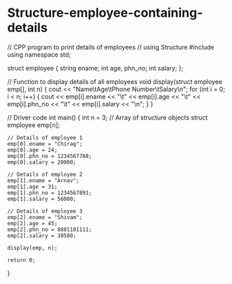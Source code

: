 # Structure-employee-containing-details
// CPP program to print details of employees
// using Structure
#include <iostream>
using namespace std;
  
struct employee {
    string ename;
    int age, phn_no;
    int salary;
};
  
// Function to display details of all employees
void display(struct employee emp[], int n)
{
    cout << "Name\tAge\tPhone Number\tSalary\n";
    for (int i = 0; i < n; i++) {
        cout << emp[i].ename << "\t" << emp[i].age << "\t"
             << emp[i].phn_no << "\t" << emp[i].salary << "\n";
    }
}
  
// Driver code
int main()
{
    int n = 3;
    // Array of structure objects
    struct employee emp[n];
  
    // Details of employee 1
    emp[0].ename = "Chirag";
    emp[0].age = 24;
    emp[0].phn_no = 1234567788;
    emp[0].salary = 20000;
  
    // Details of employee 2
    emp[1].ename = "Arnav";
    emp[1].age = 31;
    emp[1].phn_no = 1234567891;
    emp[1].salary = 56000;
  
    // Details of employee 3
    emp[2].ename = "Shivam";
    emp[2].age = 45;
    emp[2].phn_no = 8881101111;
    emp[2].salary = 30500;
  
    display(emp, n);
  
    return 0;
}
